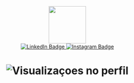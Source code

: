 <div id="header" align="center">
  <img src="https://media0.giphy.com/media/v1.Y2lkPTc5MGI3NjExc3FrbG4yNjJneHV3aGYwMmgzcnAwNXAxM2owYXhsa2I4eXoxYzJmYyZlcD12MV9pbnRlcm5hbF9naWZfYnlfaWQmY3Q9cw/M9gbBd9nbDrOTu1Mqx/giphy.gif" width="100"/>
  <div id="badges">
  <a href="https://www.linkedin.com/in/gabriel-bernardo-3a59a2228/">
    <img src="https://img.shields.io/badge/LinkedIn-blue?style=for-the-badge&logo=linkedin&logoColor=white" alt="LinkedIn Badge"/>
  </a>
  <a href="https://www.instagram.com/gabedamecanica/">
    <img src="https://img.shields.io/badge/Instagram-purple?logo=linkedin&logoColor=white&style=for-the-badge" alt="Instagram Badge"/>
  </a>
  </div>
  <h1>
    <img src="https://komarev.com/ghpvc/?username=your-github-username&style=flat-square&color=blue" alt="Visualizaçoes no perfil"/>
  </h1>
</div>


